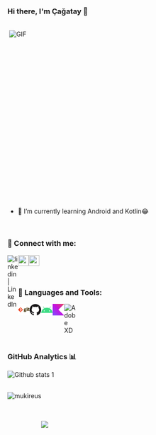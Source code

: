 ### Hi there, I'm Çağatay 👋

<br />

<img align="right" alt="GIF" src="https://media.giphy.com/media/OVtqvymKkkcTu/giphy.gif" width="500" height="400" />


- 🌱 I’m currently learning Android and Kotlin😂

<br />

### 📩 Connect with me:

[<img align="left" alt="linkedin | LinkedIn" width="24px" src="https://raw.githubusercontent.com/peterthehan/peterthehan/master/assets/linkedin.svg" />][linkedin]
[<img align="left" height="24" width="24" src="https://cdn.jsdelivr.net/npm/simple-icons@v4/icons/instagram.svg" />][instagram]
[<img align="left" height="24" width="24" src="https://cdn.jsdelivr.net/npm/simple-icons@v4/icons/gmail.svg" />][gmail]

<br />
<br />
<br />

### 🔧 Languages and Tools:

[<img align="left" alt="Git" width="26px" src="https://raw.githubusercontent.com/github/explore/80688e429a7d4ef2fca1e82350fe8e3517d3494d/topics/git/git.png" />][git]
[<img align="left" alt="GitHub" width="26px" src="https://raw.githubusercontent.com/github/explore/78df643247d429f6cc873026c0622819ad797942/topics/github/github.png" />][github]
[<img align="left" alt="Android" width="26px" src="https://raw.githubusercontent.com/github/explore/80688e429a7d4ef2fca1e82350fe8e3517d3494d/topics/android/android.png" />][android]
[<img align="left" alt="Kotlin" width="26px" src="https://raw.githubusercontent.com/github/explore/4479d2a2c854198cb00160f8593519c14dc3b905/topics/kotlin/kotlin.png" />][kotlin]
[<img align="left" alt="Adobe XD" width="26px" src="https://upload.wikimedia.org/wikipedia/commons/thumb/c/c2/Adobe_XD_CC_icon.svg/1200px-Adobe_XD_CC_icon.svg.png" />][xd]

<br />
<br />
<br />
<br />
<br />


### GitHub Analytics 📊

![Github stats 1](https://github-readme-stats.vercel.app/api?username=cgtyinyrt&show_icons=true&theme=gradient)

<br />

  <img height="180em" align="left" src="https://github-readme-stats.vercel.app/api/top-langs?username=cgtyinyrt&show_icons=true&locale=en&layout=compact&langs_count=8&theme=radical" alt="mukireus"/>
</a>

<br />
<br />
<br />

![](https://komarev.com/ghpvc/?username=cgtyinyrt)

<br />
<br />

[instagram]: https://www.instagram.com/cgtyinyrt/
[linkedin]: https://www.linkedin.com/in/%C3%A7a%C4%9Fatay-inyurt-b24007211/
[gmail]: mailto:cagatayinyurt@gmail.com
[git]: https://git-scm.com/
[android]: https://www.android.com/
[kotlin]: https://kotlinlang.org/
[github]: https://github.com/cgtyinyrt
[xd]: https://www.adobe.com/products/xd.html
